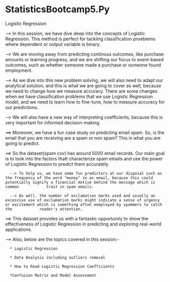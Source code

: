 # StatisticsBootcamp5.Py
Logistic Regression

--> In this session, we have dive deep into the concepts of Logistic Regression. This method is perfect for tackling classification proeblems where dependent or output variable is binary.

--> We are moving away from predicting continous outcomes, like purchase amounts or learning progress, and we are shifting our focus to event-based outcomes, such as whether someone made a purchase or someone found employment.

--> As we dive into this new problem solving, we will also need to adapt our analytical solution, and this is what we are going to cover as well, because we need to change how we measure accuracy. There are some changes when we have classification problems that we use Logistic Regression model, and we need to learn how to fine-tune, how to measure accuracy for our predictions.

--> We will also have a new way of interpreting coefficients, because this is very important for informed decision-making.

==> Moreover, we have a fun case study on predicting email spam. So, is the email that you are receiving are a spam or non spam? This is what you are going to predict.

==> So the dataset(spam.csv) has around 5000 email records. Our main goal is to look into the factors thatt characterize spam emails and use the power of Logistic Regression to predict them accurately.

      --> To help us, we have some fun predictors at our disposal such as the frequency of the word "money" in an email, because this could potentially signify a financial motive behind the message which is common            trait in spam emails.

      --> As well. the number of exclamation marks used and usually an excessive use of exclamation marks might indicate a sense of urgency or excitement which is something often eemployed by spammers to catch the            reader's attention.

==> This dataset provides us with a fantastic opportunity to show the effectiveness of Logistic Regression in predicting and exploring real-world applications.


--> Also, below are the topics covered in this session:-

      * Logistic Regression
      
      * Data Analysis including outliers removal
      
      * How to Read Logistic Regression Coefficients

      *Confusion Matrix and Model Assessment
